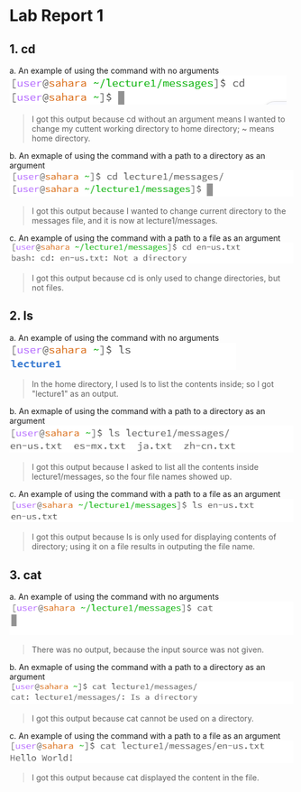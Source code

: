 # Lab Report 1

## 1. cd
a. An example of using the command with no arguments <br />
![Image](https://github.com/Azathotha/cse15l-lab-reports/blob/main/images/cd_no_arg.png)
> I got this output because cd without an argument means I wanted to change my cuttent working directory to home directory; ~ means home directory.

b. An exmaple of using the command with a path to a directory as an argument <br />
![Image](https://github.com/Azathotha/cse15l-lab-reports/blob/main/images/cd_direct.png)
> I got this output because I wanted to change current directory to the messages file, and it is now at lecture1/messages.

c. An example of using the command with a path to a file as an argument  <br />
![Image](https://github.com/Azathotha/cse15l-lab-reports/blob/main/images/cd_file.png)
> I got this output because cd is only used to change directories, but not files.

## 2. ls
a. An example of using the command with no arguments <br />
![Image](https://github.com/Azathotha/cse15l-lab-reports/blob/main/images/ls_no_arg.png)
> In the home directory, I used ls to list the contents inside; so I got "lecture1" as an output.

b. An exmaple of using the command with a path to a directory as an argument <br />
![Image](https://github.com/Azathotha/cse15l-lab-reports/blob/main/images/ls_direct.png)
> I got this output because I asked to list all the contents inside lecture1/messages, so the four file names showed up.

c. An example of using the command with a path to a file as an argument  <br />
![Image](https://github.com/Azathotha/cse15l-lab-reports/blob/main/images/ls_file.png)
> I got this output because ls is only used for displaying contents of directory; using it on a file results in outputing the file name.

## 3. cat
a. An example of using the command with no arguments <br />
![Image](https://github.com/Azathotha/cse15l-lab-reports/blob/main/images/cat_no_arg.png)
> There was no output, because the input source was not given.

b. An exmaple of using the command with a path to a directory as an argument <br />
![Image](https://github.com/Azathotha/cse15l-lab-reports/blob/main/images/cat_direct.png)
> I got this output because cat cannot be used on a directory.

c. An example of using the command with a path to a file as an argument  <br />
![Image](https://github.com/Azathotha/cse15l-lab-reports/blob/main/images/cat_file.png)
> I got this output because cat displayed the content in the file.




